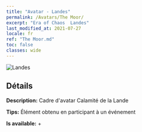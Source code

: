```yaml
---
title: "Avatar - Landes"
permalink: /Avatars/The Moor/
excerpt: "Era of Chaos  Landes"
last_modified_at: 2021-07-27
locale: fr
ref: "The Moor.md"
toc: false
classes: wide
---
```

 ![Landes](/images/a/avatarFrame_70.png)

## Détails

 **Description:** Cadre d'avatar Calamité de la Lande 

 **Tips:** Élément obtenu en participant à un événement 

 **Is available:**  + 

